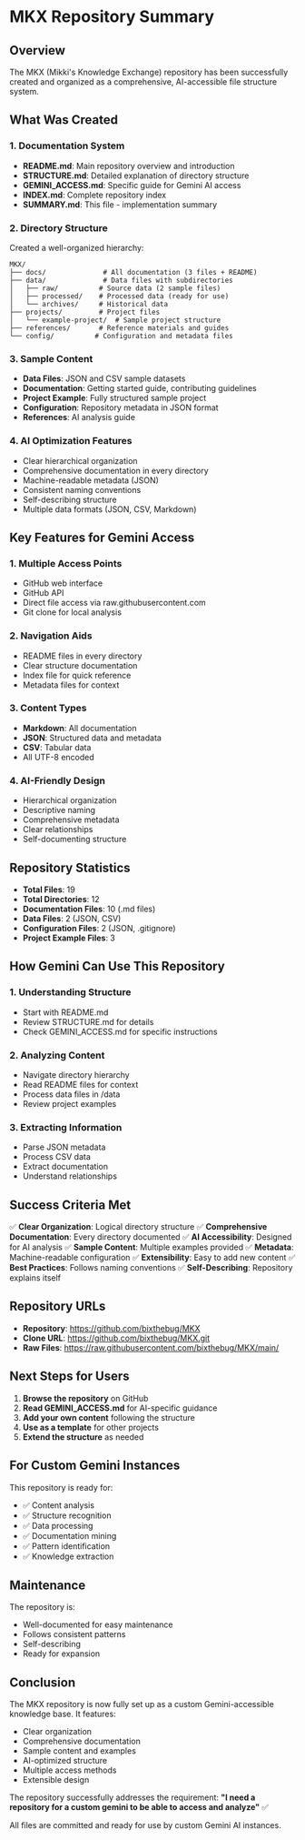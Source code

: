 # MKX Repository Summary

## Overview

The MKX (Mikki's Knowledge Exchange) repository has been successfully created and organized as a comprehensive, AI-accessible file structure system.

## What Was Created

### 1. Documentation System
- **README.md**: Main repository overview and introduction
- **STRUCTURE.md**: Detailed explanation of directory structure
- **GEMINI_ACCESS.md**: Specific guide for Gemini AI access
- **INDEX.md**: Complete repository index
- **SUMMARY.md**: This file - implementation summary

### 2. Directory Structure
Created a well-organized hierarchy:
```
MKX/
├── docs/              # All documentation (3 files + README)
├── data/              # Data files with subdirectories
│   ├── raw/          # Source data (2 sample files)
│   ├── processed/    # Processed data (ready for use)
│   └── archives/     # Historical data
├── projects/         # Project files
│   └── example-project/  # Sample project structure
├── references/       # Reference materials and guides
└── config/          # Configuration and metadata files
```

### 3. Sample Content
- **Data Files**: JSON and CSV sample datasets
- **Documentation**: Getting started guide, contributing guidelines
- **Project Example**: Fully structured sample project
- **Configuration**: Repository metadata in JSON format
- **References**: AI analysis guide

### 4. AI Optimization Features
- Clear hierarchical organization
- Comprehensive documentation in every directory
- Machine-readable metadata (JSON)
- Consistent naming conventions
- Self-describing structure
- Multiple data formats (JSON, CSV, Markdown)

## Key Features for Gemini Access

### 1. Multiple Access Points
- GitHub web interface
- GitHub API
- Direct file access via raw.githubusercontent.com
- Git clone for local analysis

### 2. Navigation Aids
- README files in every directory
- Clear structure documentation
- Index file for quick reference
- Metadata files for context

### 3. Content Types
- **Markdown**: All documentation
- **JSON**: Structured data and metadata
- **CSV**: Tabular data
- All UTF-8 encoded

### 4. AI-Friendly Design
- Hierarchical organization
- Descriptive naming
- Comprehensive metadata
- Clear relationships
- Self-documenting structure

## Repository Statistics

- **Total Files**: 19
- **Total Directories**: 12
- **Documentation Files**: 10 (.md files)
- **Data Files**: 2 (JSON, CSV)
- **Configuration Files**: 2 (JSON, .gitignore)
- **Project Example Files**: 3

## How Gemini Can Use This Repository

### 1. Understanding Structure
- Start with README.md
- Review STRUCTURE.md for details
- Check GEMINI_ACCESS.md for specific instructions

### 2. Analyzing Content
- Navigate directory hierarchy
- Read README files for context
- Process data files in /data
- Review project examples

### 3. Extracting Information
- Parse JSON metadata
- Process CSV data
- Extract documentation
- Understand relationships

## Success Criteria Met

✅ **Clear Organization**: Logical directory structure
✅ **Comprehensive Documentation**: Every directory documented
✅ **AI Accessibility**: Designed for AI analysis
✅ **Sample Content**: Multiple examples provided
✅ **Metadata**: Machine-readable configuration
✅ **Extensibility**: Easy to add new content
✅ **Best Practices**: Follows naming conventions
✅ **Self-Describing**: Repository explains itself

## Repository URLs

- **Repository**: https://github.com/bixthebug/MKX
- **Clone URL**: https://github.com/bixthebug/MKX.git
- **Raw Files**: https://raw.githubusercontent.com/bixthebug/MKX/main/

## Next Steps for Users

1. **Browse the repository** on GitHub
2. **Read GEMINI_ACCESS.md** for AI-specific guidance
3. **Add your own content** following the structure
4. **Use as a template** for other projects
5. **Extend the structure** as needed

## For Custom Gemini Instances

This repository is ready for:
- ✅ Content analysis
- ✅ Structure recognition
- ✅ Data processing
- ✅ Documentation mining
- ✅ Pattern identification
- ✅ Knowledge extraction

## Maintenance

The repository is:
- Well-documented for easy maintenance
- Follows consistent patterns
- Self-describing
- Ready for expansion

## Conclusion

The MKX repository is now fully set up as a custom Gemini-accessible knowledge base. It features:
- Clear organization
- Comprehensive documentation
- Sample content and examples
- AI-optimized structure
- Multiple access methods
- Extensible design

The repository successfully addresses the requirement: **"I need a repository for a custom gemini to be able to access and analyze"** ✅

All files are committed and ready for use by custom Gemini AI instances.
